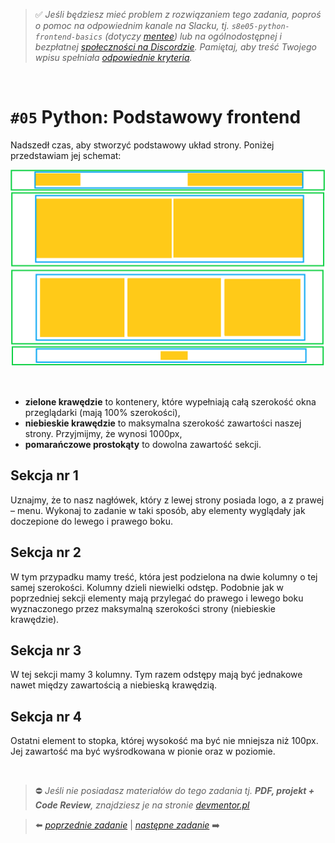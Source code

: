 > :white_check_mark: *Jeśli będziesz mieć problem z rozwiązaniem tego zadania, poproś o pomoc na odpowiednim kanale na Slacku, tj. `s8e05-python-frontend-basics` (dotyczy [mentee](https://devmentor.pl/mentoring/)) lub na ogólnodostępnej i bezpłatnej [społeczności na Discordzie](https://devmentor.pl/discord). Pamiętaj, aby treść Twojego wpisu spełniała [odpowiednie kryteria](https://devmentor.pl/jak-prosic-o-pomoc/).*

&nbsp;

# `#05` Python: Podstawowy frontend

Nadszedł czas, aby stworzyć podstawowy układ strony. Poniżej przedstawiam jej schemat: 

![](./demo.png)

&nbsp;

* **zielone krawędzie** to kontenery, które wypełniają całą szerokość okna przeglądarki (mają 100% szerokości),
* **niebieskie krawędzie** to maksymalna szerokość zawartości naszej strony. Przyjmijmy, że wynosi 1000px,
* **pomarańczowe prostokąty** to dowolna zawartość sekcji.

## Sekcja nr 1

Uznajmy, że to nasz nagłówek, który z lewej strony posiada logo, a z prawej – menu. Wykonaj to zadanie w taki sposób, aby elementy wyglądały jak doczepione do lewego i prawego boku.

## Sekcja nr 2

W tym przypadku mamy treść, która jest podzielona na dwie kolumny o tej samej szerokości. Kolumny dzieli niewielki odstęp. Podobnie jak w poprzedniej sekcji elementy mają przylegać do prawego i lewego boku wyznaczonego przez maksymalną szerokości strony (niebieskie krawędzie).

## Sekcja nr 3

W tej sekcji mamy 3 kolumny. Tym razem odstępy mają być jednakowe nawet między zawartością a niebieską krawędzią.

## Sekcja nr 4

Ostatni element to stopka, której wysokość ma być nie mniejsza niż 100px. Jej zawartość ma być wyśrodkowana w pionie oraz w poziomie.



&nbsp;
> :no_entry: *Jeśli nie posiadasz materiałów do tego zadania tj. **PDF, projekt + Code Review**, znajdziesz je na stronie [devmentor.pl](https://devmentor.pl/workshop-python-frontend-basics)*

> :arrow_left: [*poprzednie zadanie*](./../04) | [*następne zadanie*](./../06) :arrow_right:
